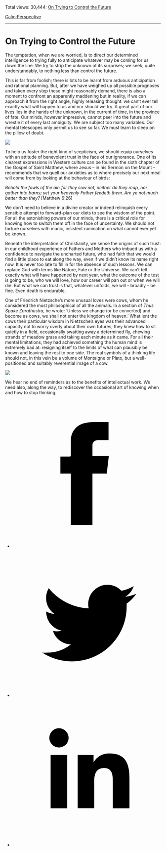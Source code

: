 Total views: 30,444: [On Trying to Control the Future](https://www.theschooloflife.com/thebookoflife/on-trying-to-control-the-future/)

[Calm:](https://www.theschooloflife.com/thebookoflife/category/calm/)[Perspective](https://www.theschooloflife.com/thebookoflife/category/calm/perspective/)

* * *

# On Trying to Control the Future
<style>
						.alignnone {
  display: block;
  margin-left: auto;
  margin-right: auto;
  align: center:
}

.addtoany_share_save_container {
display:none;
}

.wp-block-image {
		display: block;
  margin-left: auto;
  margin-right: auto;
  width: 50%;
}

.aligncenter {
display: block;
  margin-left: auto;
  margin-right: auto;
  align: center:
}

@media only screen and (max-width: 500px) {
  .wp-block-image {
		display: block;
  margin-left: auto;
  margin-right: auto;
  width: 100%;
} }

h1 {max-width: 600px !important;
}
.s18-single-post .content-area .site-main article .post-cat-header-display + .old-wrapper p {
    font-size: 1.200em
}
						</style>

The temptation, when we are worried, is to direct our determined intelligence to trying fully to anticipate whatever may be coming for us down the line. We try to strip the unknown of its surprises; we seek, quite understandably, to nothing less than control the future.

This is far from foolish; there is lots to be learnt from arduous anticipation and rational planning. But, after we have weighed up all possible prognoses and taken every step these might reasonably demand, there is also a moment to confront an apparently maddening but in reality, if we can approach it from the right angle, highly releasing thought: we can’t ever tell exactly what will happen to us and nor should we try. A great part of our lives lies in the hands of the unknown, in the current of time, in the province of fate. Our minds, however impressive, cannot peer into the future and wrestle it of every last ambiguity. We are subject too many variables. Our mental telescopes only permit us to see so far. We must learn to sleep on the pillow of doubt.

![](https://www.theschooloflife.com/thebookoflife/wp-content/uploads/2019/03/Control-the-future-1-e1552484972308.jpg)

To help us foster the right kind of scepticism, we should equip ourselves with an attitude of benevolent trust in the face of our ignorance. One of its clearest expressions in Western culture can be found in the sixth chapter of the Gospel of Saint Matthew, where Jesus – in his Sermon on the Mount – recommends that we quell our anxieties as to where precisely our next meal will come from by looking at the behaviour of birds:

_Behold the fowls of the air: for they sow not, neither&nbsp;do they reap, nor gather into barns; yet your heavenly&nbsp;Father feedeth them. Are ye not much better than they?&nbsp;_[Matthew 6:26]

We don’t need to believe in a divine creator or indeed relinquish every sensible attempt to forward-plan our diets to see the wisdom of the point. For all the astonishing powers of our minds, there is a critical role for knowing how to switch them off in the face of uncertainty. We should not torture ourselves with manic, insistent rumination on what cannot ever yet be known.

Beneath the interpretation of Christianity, we sense the origins of such trust: in our childhood experience of Fathers and Mothers who imbued us with a confidence to navigate the uncharted future, who had faith that we would find a little place to eat along the way, even if we didn’t know its name right now. It is never too late to fill in for the absence of such lessons. We can replace God with terms like Nature, Fate or the Universe. We can’t tell exactly what will have happened by next year, what the outcome of the test is going to be, who we will love, how our career will pan out or when we will die. But what we can trust is that, whatever unfolds, we will – broadly – be fine. Even death is endurable.

One of Friedrich Nietzsche’s more unusual loves were cows, whom he considered the most philosophical of all the animals. In a section of _Thus Spake Zarathustra_, he wrote: ‘Unless we change (or be converted) and become as cows, we shall not enter the kingdom of heaven.’ What lent the cows their particular wisdom in Nietzsche’s eyes was their advanced capacity not to worry overly about their own futures; they knew how to sit quietly in a field, occasionally swatting away a determined fly, chewing strands of meadow grass and taking each minute as it came. For all their mental limitations, they had achieved something the human mind is extremely bad at: resigning itself to the limits of what can plausibly be known and leaving the rest to one side. The real symbols of a thinking life should not, in this vein be a volume of Montaigne or Plato, but a well-positioned and suitably reverential image of a cow.

![](https://www.theschooloflife.com/thebookoflife/wp-content/uploads/2019/03/control-the-future-4.jpg)

We hear no end of reminders as to the benefits of intellectual work. We need also, along the way, to rediscover the occasional art of knowing when and how to stop thinking.

<style>
    .iframe-class { display: block !important; }
</style>

- [<svg xmlns="http://www.w3.org/2000/svg" viewbox="0 0 26 26"><title>Facebook</title>
                    <g>
                        <path d="M8.38,10H9.92c.2,0,.29,0,.29-.28,0-.82,0-1.64,0-2.46a3.05,3.05,0,0,1,2.57-3.15A7.22,7.22,0,0,1,14,3.95c.86,0,1.71,0,2.57,0h.25v3.2h-2A.85.85,0,0,0,14,8c0,.62,0,1.24,0,1.91h2.87L16.51,13H14v9H10.21V13H8.38Z"></path>
                    </g>
                </svg>](http://www.facebook.com/sharer/sharer.php?u=https://www.theschooloflife.com/thebookoflife/on-trying-to-control-the-future/)
- [<svg xmlns="http://www.w3.org/2000/svg" viewbox="0 0 26 26"><title>Twitter</title>
                    <path d="M21.69,7.9a6.75,6.75,0,0,1-1.94.53,3.39,3.39,0,0,0,1.48-1.87,6.76,6.76,0,0,1-2.14.82,3.38,3.38,0,0,0-5.75,3.08,9.59,9.59,0,0,1-7-3.53,3.38,3.38,0,0,0,1,4.51A3.36,3.36,0,0,1,5.89,11v0A3.38,3.38,0,0,0,8.6,14.37a3.39,3.39,0,0,1-1.53.06,3.38,3.38,0,0,0,3.15,2.35A6.78,6.78,0,0,1,6,18.22a6.87,6.87,0,0,1-.81,0A9.6,9.6,0,0,0,20,10.08q0-.22,0-.44A6.86,6.86,0,0,0,21.69,7.9Z"></path>
                </svg>](http://twitter.com/share?url=https://www.theschooloflife.com/thebookoflife/on-trying-to-control-the-future/&text=&via=theschooloflife)
- [<svg xmlns="http://www.w3.org/2000/svg" viewbox="0 0 26 26"><title>LinkedIn</title>
<path class="cls-2" d="M6.67,10H9.58v9.36H6.67ZM8.13,5.32A1.69,1.69,0,1,1,6.44,7,1.69,1.69,0,0,1,8.13,5.32"></path><path class="cls-2" d="M11.41,10H14.2v1.28h0A3.06,3.06,0,0,1,17,9.75c2.95,0,3.49,1.94,3.49,4.46v5.14H17.57V14.79c0-1.09,0-2.48-1.51-2.48s-1.75,1.18-1.75,2.4v4.63H11.41Z"></path></svg>](https://www.linkedin.com/shareArticle?mini=true&url=https://www.theschooloflife.com/thebookoflife/on-trying-to-control-the-future/)
